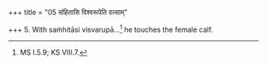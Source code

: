+++
title = "05 संहितासि विश्वरूपेति वत्साम्"

+++
5. With saṁhitāsi visvarupā...[^1] he touches the female calf.  


[^1]: MS I.5.9; KS VIII.7.  
